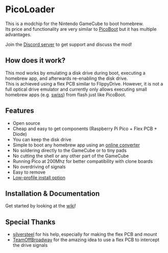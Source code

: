 # PicoLoader
This is a modchip for the Nintendo GameCube to boot homebrew.\
Its price and functionality are very similar to [PicoBoot](https://github.com/webhdx/PicoBoot) but it has multiple advantages.

Join the [Discord server](https://discord.gg/YtA9aU3BKZ) to get support and discuss the mod!

## How does it work?
This mod works by emulating a disk drive during boot, executing a homebrew app, and afterwards re-enabling the disk drive.\
This is achieved using a flex PCB similar to FlippyDrive.
However, it is not a full optical drive emulator and currently only allows executing small homebrew apps (e.g. [swiss](https://github.com/emukidid/swiss-gc)) from flash just like PicoBoot.

## Features
- Open source
- Cheap and easy to get components (Raspberry Pi Pico + Flex PCB + Diode)
- You can keep the disk drive
- Simple to boot any homebrew app using an [online converter](https://makeo.github.io/PicoLoader/converter/)
- No soldering directly to the GameCube or to tiny pads
- No cutting the shell or any other part of the GameCube
- Running Pico at 200Mhz for better compatibility with clone boards
- No overdriving of signals
- Easy to remove
- [Low-profile install option](https://github.com/makeo/PicoLoader/wiki/4.-Advanced-Section#low-profile-install-option)

## Installation & Documentation
Get started by looking at the [wiki](https://github.com/makeo/PicoLoader/wiki/)!

## Special Thanks
- [silversteel](https://github.com/silverstee1) for his help, especially for making the flex PCB and mount
- [TeamOffBroadway](https://github.com/OffBroadway) for the amazing idea to use a flex PCB to intercept the drive signals

